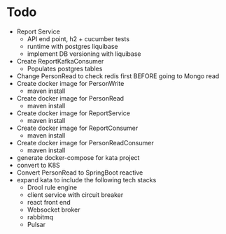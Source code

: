 # Todo

* Report Service
  * API end point, h2 + cucumber tests
  * runtime with postgres liquibase
  * implement DB versioning with liquibase
* Create ReportKafkaConsumer
  * Populates postgres tables
* Change PersonRead to check redis first BEFORE going to Mongo read
* Create docker image for PersonWrite
  * maven install
* Create docker image for PersonRead
  * maven install
* Create docker image for ReportService
  * maven install   
* Create docker image for ReportConsumer
  * maven install
* Create docker image for PersonReadConsumer
  * maven install 
* generate docker-compose for kata project
* convert to K8S
* Convert PersonRead to SpringBoot reactive
* expand kata to include the following tech stacks
  * Drool rule engine
  * client service with circuit breaker
  * react front end 
  * Websocket broker
  * rabbitmq
  * Pulsar
	

